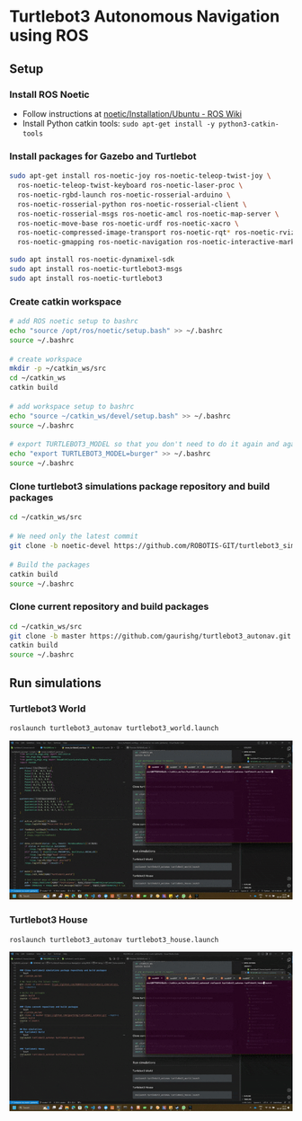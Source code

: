 # Turtlebot3 Autonomous Navigation using ROS

## Setup
### Install ROS Noetic
- Follow instructions at [noetic/Installation/Ubuntu - ROS Wiki](http://wiki.ros.org/noetic/Installation/Ubuntu)
- Install Python catkin tools: `sudo apt-get install -y python3-catkin-tools`

### Install packages for Gazebo and Turtlebot
```bash
sudo apt-get install ros-noetic-joy ros-noetic-teleop-twist-joy \
  ros-noetic-teleop-twist-keyboard ros-noetic-laser-proc \
  ros-noetic-rgbd-launch ros-noetic-rosserial-arduino \
  ros-noetic-rosserial-python ros-noetic-rosserial-client \
  ros-noetic-rosserial-msgs ros-noetic-amcl ros-noetic-map-server \
  ros-noetic-move-base ros-noetic-urdf ros-noetic-xacro \
  ros-noetic-compressed-image-transport ros-noetic-rqt* ros-noetic-rviz \
  ros-noetic-gmapping ros-noetic-navigation ros-noetic-interactive-markers
```

```bash
sudo apt install ros-noetic-dynamixel-sdk
sudo apt install ros-noetic-turtlebot3-msgs
sudo apt install ros-noetic-turtlebot3
```

### Create catkin workspace
```bash
# add ROS noetic setup to bashrc
echo "source /opt/ros/noetic/setup.bash" >> ~/.bashrc
source ~/.bashrc

# create workspace
mkdir -p ~/catkin_ws/src
cd ~/catkin_ws
catkin build

# add workspace setup to bashrc
echo "source ~/catkin_ws/devel/setup.bash" >> ~/.bashrc
source ~/.bashrc

# export TURTLEBOT3_MODEL so that you don't need to do it again and again
echo "export TURTLEBOT3_MODEL=burger" >> ~/.bashrc
source ~/.bashrc
```

### Clone turtlebot3 simulations package repository and build packages
```bash
cd ~/catkin_ws/src

# We need only the latest commit
git clone -b noetic-devel https://github.com/ROBOTIS-GIT/turtlebot3_simulations.git --depth=1

# Build the packages
catkin build
source ~/.bashrc
```

### Clone current repository and build packages
```bash
cd ~/catkin_ws/src
git clone -b master https://github.com/gaurishg/turtlebot3_autonav.git --depth=1
catkin build
source ~/.bashrc
```

## Run simulations
### Turtlebot3 World
```bash
roslaunch turtlebot3_autonav turtlebot3_world.launch
```
![turtlebot3_world](turtlebot3_world.gif)

### Turtlebot3 House
```bash
roslaunch turtlebot3_autonav turtlebot3_house.launch
```
![turtlebot3_house](turtlebot3_house.gif)